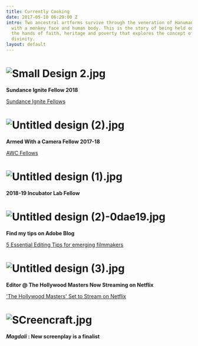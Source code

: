 ```yaml
---
title: Currently Cooking
date: 2017-05-10 06:29:00 Z
intro: Two ancestral artforms survive through the veneration of Hanuman, a hindu deity
  with a monkey face and human body. This is the story of being held on a leash to
  the hands of faith, heritage and poverty that explores the concept of humanism and
  divinity.
layout: default
---
```


# ![Small Design 2.jpg](/uploads/Small%20Design%202.jpg)

**Sundance Ignite Fellow 2018**

[Sundance Ignite Fellows](http://www.sundance.org/blogs/news/sundance-institute-announces-2018-sundance-ignite-fellows#/)

# ![Untitled design (2).jpg](/uploads/Untitled%20design%20(2).jpg)

**Armed With a Camera Fellow 2017-18**

[AWC Fellows](https://www.vconline.org/2018-awc-fellows)

# ![Untitled design (1).jpg](/uploads/Untitled%20design%20(1).jpg)

**2018-19 Incubator Lab Fellow**  

# ![Untitled design (2)-0dae19.jpg](/uploads/Untitled%20design%20(2)-0dae19.jpg)

**Find my tips on Adobe Blog**

[5 Essential Editing Tips for emerging filmmakers](https://theblog.adobe.com/5-essential-editing-tips-emerging-filmmakers/)

# ![Untitled design (3).jpg](/uploads/Untitled%20design%20(3).jpg)

**Editor @ The Hollywood Masters Now Streaming on Netflix**

['The Hollywood Masters' Set to Stream on Netflix](https://www.hollywoodreporter.com/news/hollywood-masters-set-stream-netflix-1023832)



# ![SCreencraft.jpg](/uploads/SCreencraft.jpg)

***Magdali* : New screenplay is a finalist**


